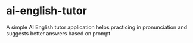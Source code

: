 # ai-english-tutor
A simple AI English tutor application helps practicing in pronunciation and suggests better answers based on prompt
